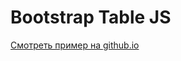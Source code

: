 <h1>Bootstrap Table JS</h1>
<a href="https://cjdmitri.github.io/BootstrapTableJS/">Смотреть пример на github.io</a>
